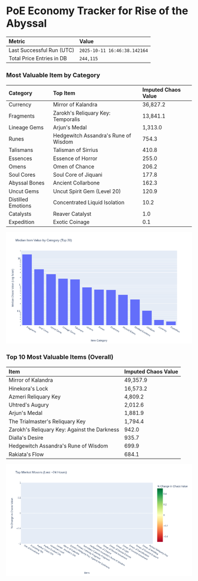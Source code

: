 # PoE Economy Tracker for Rise of the Abyssal

<!-- START_MAINTENANCE -->
| Metric | Value |
|:---|:---|
| Last Successful Run (UTC) | `2025-10-11 16:46:38.142164` |
| Total Price Entries in DB | `244,115` |

<!-- END_MAINTENANCE -->

<!-- START_DATAFRAME_DEBUG -->
<!-- END_DATAFRAME_DEBUG -->

<!-- START_CATEGORY_ANALYSIS -->
### Most Valuable Item by Category
| Category | Top Item | Imputed Chaos Value |
| :--- | :--- | :--- |
| Currency | Mirror of Kalandra | 36,827.2 |
| Fragments | Zarokh's Reliquary Key: Temporalis | 13,841.1 |
| Lineage Gems | Arjun's Medal | 1,313.0 |
| Runes | Hedgewitch Assandra's Rune of Wisdom | 754.3 |
| Talismans | Talisman of Sirrius | 410.8 |
| Essences | Essence of Horror | 255.0 |
| Omens | Omen of Chance | 206.2 |
| Soul Cores | Soul Core of Jiquani | 177.8 |
| Abyssal Bones | Ancient Collarbone | 162.3 |
| Uncut Gems | Uncut Spirit Gem (Level 20) | 120.9 |
| Distilled Emotions | Concentrated Liquid Isolation | 10.2 |
| Catalysts | Reaver Catalyst | 1.0 |
| Expedition | Exotic Coinage | 0.1 |


![Category Analysis Chart](charts/category_analysis.png)
<!-- END_ANALYSIS -->

<!-- START_ANALYSIS -->
### Top 10 Most Valuable Items (Overall)
| Item | Imputed Chaos Value |
| :--- | :--- |
| Mirror of Kalandra | 49,357.9 |
| Hinekora's Lock | 16,573.2 |
| Azmeri Reliquary Key | 4,809.2 |
| Uhtred's Augury | 2,012.6 |
| Arjun's Medal | 1,881.9 |
| The Trialmaster's Reliquary Key | 1,794.4 |
| Zarokh's Reliquary Key: Against the Darkness | 942.0 |
| Dialla's Desire | 935.7 |
| Hedgewitch Assandra's Rune of Wisdom | 699.9 |
| Rakiata's Flow | 684.1 |


![Market Movers Chart](charts/market_movers.png)
<!-- END_ANALYSIS -->
